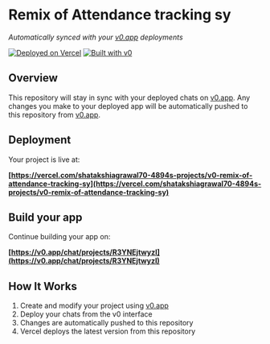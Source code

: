 # Remix of Attendance tracking sy

*Automatically synced with your [v0.app](https://v0.app) deployments*

[![Deployed on Vercel](https://img.shields.io/badge/Deployed%20on-Vercel-black?style=for-the-badge&logo=vercel)](https://vercel.com/shatakshiagrawal70-4894s-projects/v0-remix-of-attendance-tracking-sy)
[![Built with v0](https://img.shields.io/badge/Built%20with-v0.app-black?style=for-the-badge)](https://v0.app/chat/projects/R3YNEjtwyzI)

## Overview

This repository will stay in sync with your deployed chats on [v0.app](https://v0.app).
Any changes you make to your deployed app will be automatically pushed to this repository from [v0.app](https://v0.app).

## Deployment

Your project is live at:

**[https://vercel.com/shatakshiagrawal70-4894s-projects/v0-remix-of-attendance-tracking-sy](https://vercel.com/shatakshiagrawal70-4894s-projects/v0-remix-of-attendance-tracking-sy)**

## Build your app

Continue building your app on:

**[https://v0.app/chat/projects/R3YNEjtwyzI](https://v0.app/chat/projects/R3YNEjtwyzI)**

## How It Works

1. Create and modify your project using [v0.app](https://v0.app)
2. Deploy your chats from the v0 interface
3. Changes are automatically pushed to this repository
4. Vercel deploys the latest version from this repository
